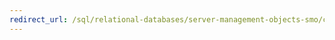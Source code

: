 ```yaml
---
redirect_url: /sql/relational-databases/server-management-objects-smo/create-program/calling-methods?toc=%2fsql%2frelational-databases%2fserver-management-objects-smo%2fcreate-program%2ftoc.json
---
```

